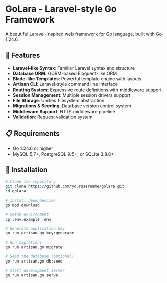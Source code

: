 # GoLara - Laravel-style Go Framework

A beautiful Laravel-inspired web framework for Go language, built with Go 1.24.6.

## 🚀 Features

- **Laravel-like Syntax**: Familiar Laravel syntax and structure
- **Database ORM**: GORM-based Eloquent-like ORM
- **Blade-like Templates**: Powerful template engine with layouts
- **Artisan CLI**: Laravel-style command line interface
- **Routing System**: Expressive route definitions with middleware support
- **Session Management**: Multiple session drivers support
- **File Storage**: Unified filesystem abstraction
- **Migrations & Seeding**: Database version control system
- **Middleware Support**: HTTP middleware pipeline
- **Validation**: Request validation system

## 📋 Requirements

- Go 1.24.6 or higher
- MySQL 5.7+, PostgreSQL 9.5+, or SQLite 3.8.8+

## 🔧 Installation

```bash
# Clone the repository
git clone https://github.com/yourusername/golara.git
cd golara

# Install dependencies
go mod download

# Setup environment
cp .env.example .env

# Generate application key
go run artisan.go key:generate

# Run migrations
go run artisan.go migrate

# Seed the database (optional)
go run artisan.go db:seed

# Start development server
go run artisan.go serve
